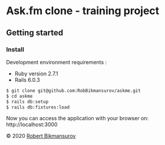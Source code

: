 # Ask.fm clone - training project

## Getting started

### Install

Development environment requirements :
* Ruby version 2.7.1
* Rails 6.0.3

```bash
$ git clone git@github.com:RobBikmansurov/askme.git
$ cd askme
$ rails db:setup
$ rails db:fixtures:load
```

Now you can access the application with your browser on: http://localhost:3000


&copy; 2020 [Robert Bikmansurov](https://robbikmansurov.github.io/cv/)
